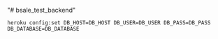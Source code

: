 "# bsale_test_backend"

`heroku config:set DB_HOST=DB_HOST DB_USER=DB_USER DB_PASS=DB_PASS DB_DATABASE=DB_DATABASE`
